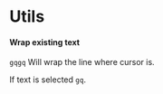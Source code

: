 Utils
=====

#### Wrap existing text

`gqgq` Will wrap the line where cursor is.

If text is selected `gq`.

